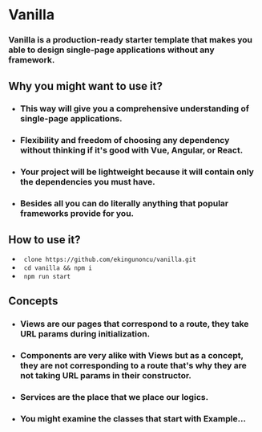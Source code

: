 # Vanilla

### Vanilla is a production-ready starter template that makes you able to design single-page applications without any framework.

## Why you might want to use it?

* ### This way will give you a comprehensive understanding of single-page applications.
* ### Flexibility and freedom of choosing any dependency without thinking if it's good with Vue, Angular, or React.
* ### Your project will be lightweight because it will contain only the dependencies you must have.
* ### Besides all you can do literally anything that popular frameworks provide for you.

## How to use it?

* ` clone https://github.com/ekingunoncu/vanilla.git`
* ` cd vanilla && npm i`
* ` npm run start`

## Concepts

* ### Views are our pages that correspond to a route, they take URL params during initialization.
* ### Components are very alike with Views but as a concept, they are not corresponding to a route that's why they are not taking URL params in their constructor.
* ### Services are the place that we place our logics.
* ### You might examine the classes that start with Example... 
